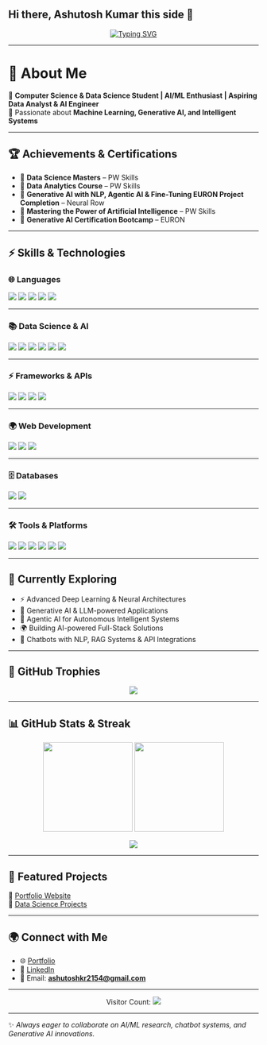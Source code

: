 ## Hi there, Ashutosh Kumar this side 👋
<!-- Typing SVG Banner -->
<p align="center">
  <a href="https://github.com/ashutoshkr2154">
    <img src="https://readme-typing-svg.demolab.com?font=Fira+Code&pause=1000&color=F78E1E&center=true&vCenter=true&width=700&lines=Hi+I'm+Ashutosh+Kumar+👋;AI+%26+ML+Enthusiast+🤖;Data+Science+%26+Analytics+Specialist📊;Generative+AI+%7C+Agentic+AI+%7C+LLMs;Always+Learning+%26+Building+💡" alt="Typing SVG" />
  </a>
</p>

---

# 👋 About Me  
🚀 **Computer Science & Data Science Student | AI/ML Enthusiast | Aspiring Data Analyst & AI Engineer**  
🎯 Passionate about **Machine Learning, Generative AI, and Intelligent Systems**  

---

## 🏆 Achievements & Certifications  
- 📜 **Data Science Masters** – PW Skills  
- 📜 **Data Analytics Course** – PW Skills  
- 📜 **Generative AI with NLP, Agentic AI & Fine-Tuning EURON Project Completion** – Neural Row  
- 📜 **Mastering the Power of Artificial Intelligence** – PW Skills  
- 📜 **Generative AI Certification Bootcamp** – EURON  

---

## ⚡ Skills & Technologies  

### 🌐 Languages  
<p align="left">
  <img src="https://img.shields.io/badge/Python-3776AB?style=for-the-badge&logo=python&logoColor=white"/>
  <img src="https://img.shields.io/badge/SQL-003B57?style=for-the-badge&logo=databricks&logoColor=white"/>
  <img src="https://img.shields.io/badge/JavaScript-F7DF1E?style=for-the-badge&logo=javascript&logoColor=black"/>
  <img src="https://img.shields.io/badge/HTML5-E34F26?style=for-the-badge&logo=html5&logoColor=white"/>
  <img src="https://img.shields.io/badge/CSS3-1572B6?style=for-the-badge&logo=css3&logoColor=white"/>
</p>

---

### 📚 Data Science & AI  
<p align="left">
  <img src="https://img.shields.io/badge/NumPy-013243?style=for-the-badge&logo=numpy&logoColor=white"/>
  <img src="https://img.shields.io/badge/Pandas-150458?style=for-the-badge&logo=pandas&logoColor=white"/>
  <img src="https://img.shields.io/badge/Matplotlib-003B57?style=for-the-badge&logo=plotly&logoColor=white"/>
  <img src="https://img.shields.io/badge/Seaborn-2E5D8D?style=for-the-badge&logoColor=white"/>
  <img src="https://img.shields.io/badge/Scikit--learn-F7931E?style=for-the-badge&logo=scikitlearn&logoColor=white"/>
  <img src="https://img.shields.io/badge/TensorFlow-FF6F00?style=for-the-badge&logo=tensorflow&logoColor=white"/>
</p>

---

### ⚡ Frameworks & APIs  
<p align="left">
  <img src="https://img.shields.io/badge/FastAPI-009688?style=for-the-badge&logo=fastapi&logoColor=white"/>
  <img src="https://img.shields.io/badge/Flask-000000?style=for-the-badge&logo=flask&logoColor=white"/>
  <img src="https://img.shields.io/badge/RESTful%20APIs-FF6F00?style=for-the-badge&logo=swagger&logoColor=white"/>
  <img src="https://img.shields.io/badge/Telethon-1C1C1C?style=for-the-badge&logo=telegram&logoColor=white"/>
</p>

---

### 🌍 Web Development  
<p align="left">
  <img src="https://img.shields.io/badge/JavaScript-F7DF1E?style=for-the-badge&logo=javascript&logoColor=black"/>
  <img src="https://img.shields.io/badge/HTML5-E34F26?style=for-the-badge&logo=html5&logoColor=white"/>
  <img src="https://img.shields.io/badge/CSS3-1572B6?style=for-the-badge&logo=css3&logoColor=white"/>
</p>

---

### 🗄️ Databases  
<p align="left">
  <img src="https://img.shields.io/badge/MySQL-4479A1?style=for-the-badge&logo=mysql&logoColor=white"/>
  <img src="https://img.shields.io/badge/MongoDB-4EA94B?style=for-the-badge&logo=mongodb&logoColor=white"/>
</p>

---

### 🛠️ Tools & Platforms  
<p align="left">
  <img src="https://img.shields.io/badge/Git-F05033?style=for-the-badge&logo=git&logoColor=white"/>
  <img src="https://img.shields.io/badge/GitHub-181717?style=for-the-badge&logo=github&logoColor=white"/>
  <img src="https://img.shields.io/badge/Jupyter-F37626?style=for-the-badge&logo=jupyter&logoColor=white"/>
  <img src="https://img.shields.io/badge/VS%20Code-0078D4?style=for-the-badge&logo=visual-studio-code&logoColor=white"/>
  <img src="https://img.shields.io/badge/AWS-FF9900?style=for-the-badge&logo=amazon-aws&logoColor=white"/>
  <img src="https://img.shields.io/badge/Google%20Colab-F9AB00?style=for-the-badge&logo=googlecolab&logoColor=white"/>
</p>

---

## 🌱 Currently Exploring  
- ⚡ Advanced Deep Learning & Neural Architectures  
- 🤖 Generative AI & LLM-powered Applications  
- 🧠 Agentic AI for Autonomous Intelligent Systems  
- 🌍 Building AI-powered Full-Stack Solutions  
- 💬 Chatbots with NLP, RAG Systems & API Integrations  

---

## 🏅 GitHub Trophies  
<p align="center">
  <img src="https://github-profile-trophy.vercel.app/?username=ashutoshkr2154&theme=radical&no-frame=true&margin-w=15&margin-h=15" />
</p>

---

## 📊 GitHub Stats & Streak  
<p align="center">
  <img src="https://github-readme-stats.vercel.app/api?username=ashutoshkr2154&show_icons=true&theme=radical" height="180px"/>
  <img src="https://github-readme-streak-stats.herokuapp.com/?user=ashutoshkr2154&theme=radical" height="180px"/>
</p>

<p align="center">
  <img src="https://github-readme-stats.vercel.app/api/top-langs/?username=ashutoshkr2154&layout=compact&theme=radical" />
</p>

---

## 📌 Featured Projects  
🔹 [Portfolio Website](https://ashutoshkr2154.github.io/Portfolio/)  
🔹 [Data Science Projects](https://github.com/ashutoshkr2154?tab=repositories)  

---

## 🌍 Connect with Me  
- 🌐 [Portfolio](https://ashutoshkr2154.github.io/Portfolio/)  
- 💼 [LinkedIn](https://www.linkedin.com/in/ashutosh-kumar-122327245/)  
- 📧 Email: **ashutoshkr2154@gmail.com**  

---

<p align="center"> 
  Visitor Count:  
  <img src="https://profile-counter.glitch.me/ashutoshkr2154/count.svg" />
</p>

---

✨ *Always eager to collaborate on AI/ML research, chatbot systems, and Generative AI innovations.*  

